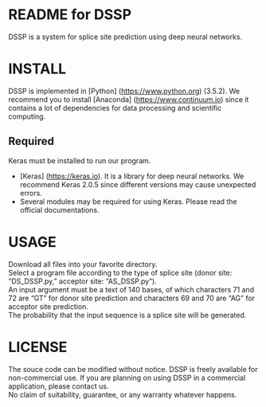 README for DSSP
===
DSSP is a system for splice site prediction using deep neural networks.

INSTALL
===
DSSP is implemented in [Python] (https://www.python.org) (3.5.2). We recommend you to install [Anaconda] (https://www.continuum.io) since it contains a lot of dependencies for data processing and scientific computing.

Required
---
Keras must be installed to run our program. 
* [Keras] (https://keras.io). It is a library for deep neural networks. We recommend Keras 2.0.5 since different versions may cause unexpected errors.
* Several modules may be required for using Keras. Please read the official documentations.

USAGE
===
Download all files into your favorite directory.   
Select a program file according to the type of splice site (donor site: “DS_DSSP.py,” acceptor site: “AS_DSSP.py”).  
An input argument must be a text of 140 bases, of which characters 71 and 72 are “GT” for donor site prediction and characters 69 and 70 are “AG” for acceptor site prediction.  
The probability that the input sequence is a splice site will be generated.

LICENSE
===
The souce code can be modified without notice.
DSSP is freely available for non-commercial use. If you are planning on using DSSP in a commercial application, please contact us.  
No claim of suitability, guarantee, or any warranty whatever happens.
